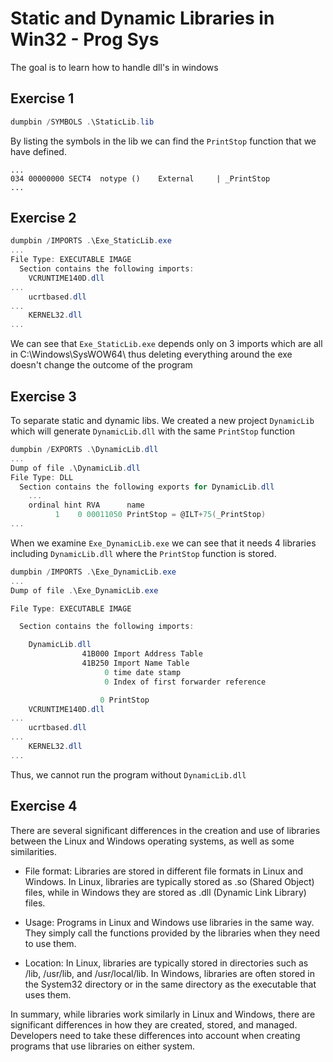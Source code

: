 # Static and Dynamic Libraries in Win32 - Prog Sys
The goal is to learn how to handle dll's in windows


## Exercise 1
```powershell
dumpbin /SYMBOLS .\StaticLib.lib
```
By listing the symbols in the lib we can find the `PrintStop` function that we have defined.

```
...
034 00000000 SECT4  notype ()    External     | _PrintStop
...
```


## Exercise 2

```powershell
dumpbin /IMPORTS .\Exe_StaticLib.exe
...
File Type: EXECUTABLE IMAGE
  Section contains the following imports:
    VCRUNTIME140D.dll
...
    ucrtbased.dll
...
    KERNEL32.dll
...
```
We can see that `Exe_StaticLib.exe` depends only on 3 imports which are all in C:\Windows\SysWOW64\ thus deleting everything  around the exe doesn't change the outcome of the program

## Exercise 3

To separate static and dynamic libs. We created a new project `DynamicLib` which will generate `DynamicLib.dll` with the same `PrintStop` function

```powershell
dumpbin /EXPORTS .\DynamicLib.dll
...
Dump of file .\DynamicLib.dll
File Type: DLL
  Section contains the following exports for DynamicLib.dll
    ...
    ordinal hint RVA      name
          1    0 00011050 PrintStop = @ILT+75(_PrintStop)
...
```

When we examine `Exe_DynamicLib.exe` we can see that it needs 4 libraries including `DynamicLib.dll` where the `PrintStop` function is stored.

```powershell
dumpbin /IMPORTS .\Exe_DynamicLib.exe
...
Dump of file .\Exe_DynamicLib.exe

File Type: EXECUTABLE IMAGE

  Section contains the following imports:

    DynamicLib.dll
                41B000 Import Address Table
                41B250 Import Name Table
                     0 time date stamp
                     0 Index of first forwarder reference

                    0 PrintStop
    VCRUNTIME140D.dll
...
    ucrtbased.dll
...
    KERNEL32.dll
...
```
Thus, we cannot run the program without `DynamicLib.dll`

## Exercise 4
There are several significant differences in the creation and use of libraries between the Linux and Windows operating systems, as well as some similarities.

- File format: Libraries are stored in different file formats in Linux and Windows. In Linux, libraries are typically stored as .so (Shared Object) files, while in Windows they are stored as .dll (Dynamic Link Library) files.

- Usage: Programs in Linux and Windows use libraries in the same way. They simply call the functions provided by the libraries when they need to use them.

- Location: In Linux, libraries are typically stored in directories such as /lib, /usr/lib, and /usr/local/lib. In Windows, libraries are often stored in the System32 directory or in the same directory as the executable that uses them.

In summary, while libraries work similarly in Linux and Windows, there are significant differences in how they are created, stored, and managed. Developers need to take these differences into account when creating programs that use libraries on either system.